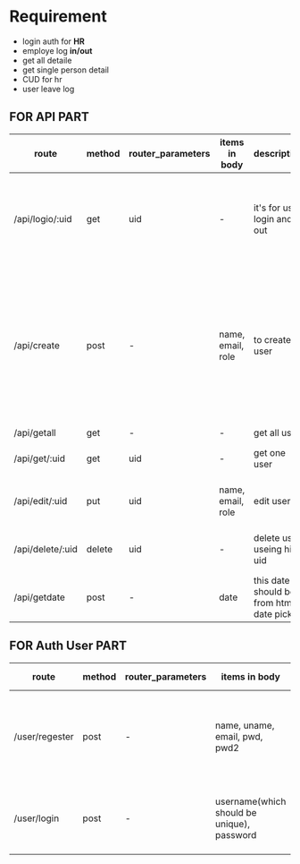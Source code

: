 # Requirement

- login auth for **HR**
- employe log **in/out**
- get all detaile
- get single person detail
- CUD for hr
- user leave log


## FOR API PART

| route      | method | router_parameters | items in body | description                 | output                                                                                                               | requires auth |
| ---------- | ------ | ----------------- | ------------- | --------------------------- | -------------------------------------------------------------------------------------------------------------------- | ------------- |
| /api/logio/:uid | get    | uid               | -             | it's for user login and out | eihter one of the following output <br> you are logedin, you are logedout,user not found, you already logedout mate | -             |
| /api/create | post | - | name, email, role | to create a user | check for all the field and if any one of the field is null then response with status 404 and with the error message <br> is all it ments all the requirement then achnoledgement message will be sent | true |
| /api/getall | get | - | - | get all user | all user list | - |
| /api/get/:uid | get | uid | - | get one user | either 404 not found. or <br> user object | - |
| /api/edit/:uid | put | uid | name, email, role | edit user | either return validation error <br> or <br> status 200 | true |
| /api/delete/:uid | delete | uid | - | delete user useing his uid | either get status <br> 200 <br> or <br> 404 | true |
| /api/getdate | post | - | date | this date should be from html date picker | either form validation err msg or array of users | - |




## FOR Auth User PART

| route      | method | router_parameters | items in body | description                 | output                                                                                                               | requires auth |
| ---------- | ------ | ----------------- | ------------- | --------------------------- | -------------------------------------------------------------------------------------------------------------------- | ------------- |
| /user/regester | post | - |  name, uname, email, pwd, pwd2 | regester new user for admin purpose [**only HR has the access to this route**]() | either with you have no authorised, <br> validaion error or <br> status 200 | true |
| /user/login | post | - | username(which should be unique), <br> password | for admin login | either err with user not found or status 200 with user object | - |